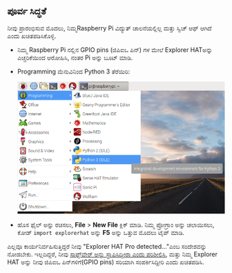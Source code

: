 ## ಪೂರ್ವ ಸಿದ್ಧತೆ

ನೀವು ಪ್ರಾರಂಭಿಸುವ ಮೊದಲು, ನಿಮ್ಮRaspberry Pi ವಿದ್ಯುತ್‌ ಚಾಲನೆಯಲ್ಲಿಲ್ಲ ಮತ್ತು ಸ್ವಿಚ್ ಆಫ್ ಆಗಿದೆ ಎಂದು ಖಚಿತಪಡಿಸಿಕೊಳ್ಳಿ.

- ನಿಮ್ಮ Raspberry Pi ನಲ್ಲಿನ GPIO pins (ಜಿಪಿಐಒ ಪಿನ್‌) ಗಳ ಮೇಲೆ Explorer HATಅನ್ನು ಎಚ್ಚರಿಕೆಯಿಂದ ಆರೋಹಿಸಿ, ನಂತರ Pi ಅನ್ನು ಬೂಟ್ ಮಾಡಿ.

- Programming ಮೆನುವಿನಿಂದ Python 3 ತೆರೆಯಿರಿ:
    
    ![Python 3 ತೆರೆಯಲಾಗುತ್ತಿದೆ](images/python3-app-menu.png)

- ಹೊಸ ಫೈಲ್ ಅನ್ನು ರಚಿಸಲು, **File** > **New File** ಕ್ಲಿಕ್ ಮಾಡಿ. ನಿಮ್ಮ ಪ್ರೋಗ್ರಾಂ ಅನ್ನು ಚಲಾಯಿಸಲು, ಕೋಡ್ `import explorerhat` ಅನ್ನು **F5** ಅನ್ನು ಒತ್ತುವ ಮೊದಲು ಟೈಪ್ ಮಾಡಿ.

ಎಲ್ಲವೂ ಕಾರ್ಯನಿರ್ವಹಿಸುತ್ತಿದ್ದರೆ ನೀವು "Explorer HAT Pro detected..."ಎಂಬ ಸಂದೇಶವನ್ನು ನೋಡಬೇಕು. ಇಲ್ಲದಿದ್ದರೆ, ನೀವು [ಸಾಫ್ಟ್‌ವೇರ್ ಅನ್ನು ಸ್ಥಾಪಿಸಿದ್ದೀರಾ ಎಂದು ಪರಿಶೀಲಿಸಿ](what-you-will-need), ಮತ್ತು ನಿಮ್ಮ Explorer HAT ಅನ್ನು ನೀವು ಜಿಪಿಐಒ ಪಿನ್‌ಗಳಿಗೆ(GPIO pins) ಸರಿಯಾಗಿ ಸಂಪರ್ಕಿಸಿದ್ದೀರಿ ಎಂದು ಖಚಿತಪಡಿಸಿ.